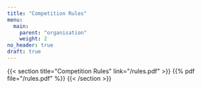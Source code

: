 ```yaml
---
title: "Competition Rules"
menu:
  main:
    parent: "organisation"
    weight: 2
no_header: true
draft: true
---
```


{{< section title="Competition Rules" link="/rules.pdf" >}}
{{% pdf file="/rules.pdf" %}}
{{< /section >}}
